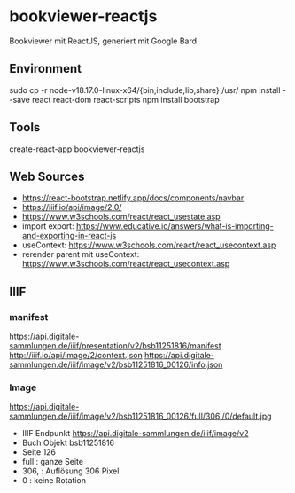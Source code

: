 # bookviewer-reactjs
Bookviewer mit ReactJS, generiert mit Google Bard

## Environment
sudo cp -r node-v18.17.0-linux-x64/{bin,include,lib,share} /usr/
npm install --save react react-dom react-scripts
npm install bootstrap

## Tools
create-react-app bookviewer-reactjs

## Web Sources
  - https://react-bootstrap.netlify.app/docs/components/navbar
  - https://iiif.io/api/image/2.0/
  - https://www.w3schools.com/react/react_usestate.asp
  - import export: https://www.educative.io/answers/what-is-importing-and-exporting-in-react-js
  - useContext: https://www.w3schools.com/react/react_usecontext.asp
  - rerender parent mit useContext: https://www.w3schools.com/react/react_usecontext.asp


## IIIF
### manifest
https://api.digitale-sammlungen.de/iiif/presentation/v2/bsb11251816/manifest
http://iiif.io/api/image/2/context.json
https://api.digitale-sammlungen.de/iiif/image/v2/bsb11251816_00126/info.json

### Image
https://api.digitale-sammlungen.de/iiif/image/v2/bsb11251816_00126/full/306,/0/default.jpg
  - IIIF Endpunkt https://api.digitale-sammlungen.de/iiif/image/v2
  - Buch Objekt bsb11251816
  - Seite 126
  - full : ganze Seite
  - 306, : Auflösung 306 Pixel
  - 0 : keine Rotation
